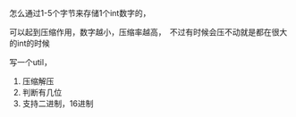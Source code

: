 怎么通过1-5个字节来存储1个int数字的，


可以起到压缩作用，数字越小，压缩率越高，　不过有时候会压不动就是都在很大的int的时候


写一个util，　

1. 压缩解压
2. 判断有几位
3. 支持二进制，16进制
